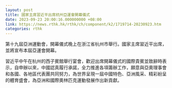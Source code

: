 ```yaml
---
layout: post
title: 國家主席習近平出席杭州亞運會開幕儀式
date: 2023-09-23 20:00:16.000000000 +08:00
link: https://news.rthk.hk/rthk/ch/component/k2/1719714-20230923.htm
categories: rthk
---
```


第十九屆亞洲運動會，開幕儀式晚上在浙江省杭州市舉行。國家主席習近平出席，並將宣布本屆亞運會開幕。

習近平中午在杭州的西子賓館舉行宴會，歡迎出席開幕儀式的國際貴賓並致辭時表示，自申辦以來，中國認真履行承諾，全力推進各項籌辦工作，願意與亞奧理事會和各國、各地區代表團共同努力，為世界呈現一屆中國特色、亞洲風采、精彩紛呈的體育盛會，為亞洲和國際奧林匹克運動發展作出新貢獻。
